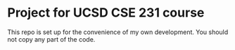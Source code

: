 # Project for UCSD CSE 231 course

This repo is set up for the convenience of my own development. You should not copy any part of the code.